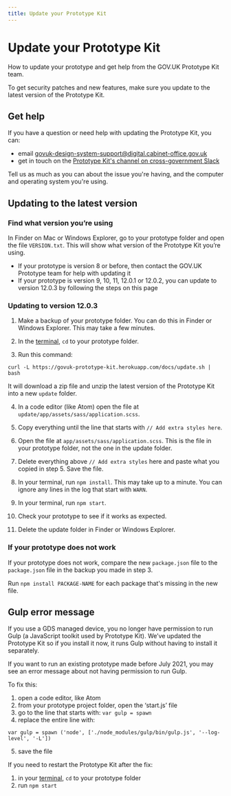 ```yaml
---
title: Update your Prototype Kit
---
```

# Update your Prototype Kit

How to update your prototype and get help from the GOV.UK Prototype Kit team.

To get security patches and new features, make sure you update to the latest version of the Prototype Kit.

## Get help

If you have a question or need help with updating the Prototype Kit, you can:

- email govuk-design-system-support@digital.cabinet-office.gov.uk
- get in touch on the [Prototype Kit's channel on cross-government Slack](https://ukgovernmentdigital.slack.com/messages/prototype-kit/)

Tell us as much as you can about the issue you're having, and the computer and operating system you're using.

## Updating to the latest version

### Find what version you’re using

In Finder on Mac or Windows Explorer, go to your prototype folder and open the file `VERSION.txt`. This will show what version of the Prototype Kit you’re using.

- If your prototype is version 8 or before, then contact the GOV.UK Prototype team for help with updating it
- If your prototype is version 9, 10, 11, 12.0.1 or 12.0.2, you can update to version 12.0.3 by following the steps on this page

### Updating to version 12.0.3

1. Make a backup of your prototype folder. You can do this in Finder or Windows Explorer. This may take a few minutes.

2. In the [terminal](https://govuk-prototype-kit.herokuapp.com/docs/install/requirements.md#terminal), `cd` to your prototype folder.

3. Run this command:

```
curl -L https://govuk-prototype-kit.herokuapp.com/docs/update.sh | bash
```

It will download a zip file and unzip the latest version of the Prototype Kit into a new `update` folder.

4. In a code editor (like Atom) open the file at `update/app/assets/sass/application.scss`.

5. Copy everything until the line that starts with `// Add extra styles here`.

6. Open the file at `app/assets/sass/application.scss`. This is the file in your prototype folder, not the one in the update folder.

7. Delete everything above `// Add extra styles` here and paste what you copied in step 5. Save the file.

8. In your terminal, run `npm install`. This may take up to a minute. You can ignore any lines in the log that start with `WARN`.

9. In your terminal, run `npm start`.

10. Check your prototype to see if it works as expected.

11. Delete the update folder in Finder or Windows Explorer.

### If your prototype does not work

If your prototype does not work, compare the new `package.json` file to the `package.json` file in the backup you made in step 3.

Run `npm install PACKAGE-NAME` for each package that's missing in the new file.

## Gulp error message

If you use a GDS managed device, you no longer have permission to run Gulp (a JavaScript toolkit used by Prototype Kit). We’ve updated the Prototype Kit so if you install it now, it runs Gulp without having to install it separately.

If you want to run an existing prototype made before July 2021, you may see an error message about not having permission to run Gulp.

To fix this:

1. open a code editor, like Atom
2. from your prototype project folder, open the ‘start.js’ file
3. go to the line that starts with: `var gulp = spawn`
4. replace the entire line with:

`var gulp = spawn ('node', ['./node_modules/gulp/bin/gulp.js', '--log-level', '-L'])`

5. save the file

If you need to restart the Prototype Kit after the fix:

1. in your [terminal](https://govuk-prototype-kit.herokuapp.com/docs/install/requirements.md#terminal), `cd` to your prototype folder
2. run `npm start`
